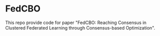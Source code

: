 # FedCBO
This repo provide code for paper "FedCBO: Reaching Consensus in Clustered Federated Learning through Consensus-based Optimization".

